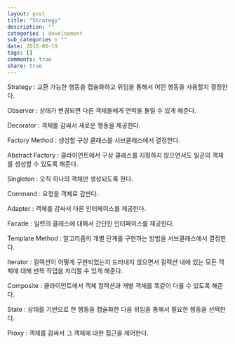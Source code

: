 ```yaml
---
layout: post
title: "Strategy"
description: ""
categories : development
sub_categories : ""
date: 2015-06-19
tags: []
comments: true
share: true
---
```


Strategy : 교환 가능한 행동을 캡슐화하고 위임을 통해서 어떤 행동을 사용할지 결정한다.

Observer : 상태가 변경되면 다른 객체들에게 연락을 돌릴 수 있게 해준다.

Decorator : 객체를 감싸서 새로운 행동을 제공한다.

Factory Method : 생성할 구상 클래스를 서브클래스에서 결정한다.

Abstract Factory : 클라이언트에서 구상 클래스를 지정하지 않으면서도 일군의 객체를 생성할 수 있도록 해준다.

Singleton : 오직 하나의 객체만 생성되도록 한다.

Command : 요청을 객체로 감싼다.

Adapter : 객체를 감싸서 다른 인터페이스를 제공한다.

Facade : 일련의 클래스에 대해서 간단한 인터페이스를 제공한다.

Template Method : 알고리즘의 개별 단계를 구현하는 방법을 서브클래스에서 결정한다.

Iterator : 컬렉션이 어떻게 구현되었는지 드러내지 않으면서 컬렉션 내에 있는 모든 객체에 대해 반복 작업을 처리할 수 있게 해준다.

Composite : 클라이언트에서 객체 컬렉션과 개별 객체를 똑같이 다룰 수 있도록 해준다.

State : 상태를 기반으로 한 행동을 캡슐화한 다음 위임을 통해서 필요한 행동을 선택한다.

Proxy : 객체를 감싸서 그 객체에 대한 접근을 제어한다.

